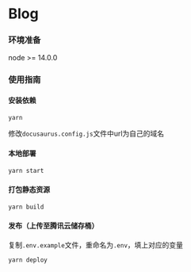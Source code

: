# Blog



### 环境准备

node >= 14.0.0



### 使用指南

#### 安装依赖

```sh
yarn
```

修改`docusaurus.config.js`文件中url为自己的域名



#### 本地部署

```sh
yarn start
```

#### 打包静态资源

```sh
yarn build
```

#### 发布（上传至腾讯云储存桶）

复制`.env.example`文件，重命名为`.env`，填上对应的变量

```sh
yarn deploy
```